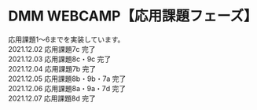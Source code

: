 # DMM WEBCAMP【応用課題フェーズ】
応用課題1〜6までを実装しています。<br>
2021.12.02 応用課題7c 完了<br>
2021.12.03 応用課題8c・9c 完了<br>
2021.12.04 応用課題7b 完了<br>
2021.12.05 応用課題8b・9b・7a 完了<br>
2021.12.06 応用課題8a・9a・7d 完了<br>
2021.12.07 応用課題8d 完了